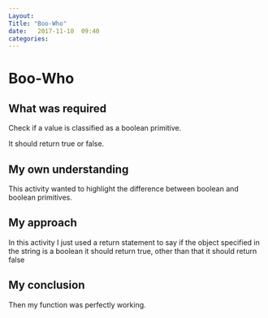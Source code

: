 ```yaml
---
Layout: 
Title: "Boo-Who"
date:   2017-11-10  09:40
categories: 
---
```

# Boo-Who
## What was required
Check if a value is classified as a boolean primitive.

It should return true or false.

## My own understanding 
This activity wanted to highlight the difference between boolean and boolean primitives.

## My approach
In this activity I just used a return statement to say if the object specified in the string is a boolean it should return true,
other than that it should return false 

## My conclusion
Then my function was perfectly working.
